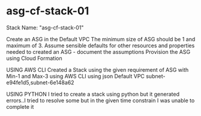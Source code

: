 # asg-cf-stack-01
Stack Name: "asg-cf-stack-01"

Create an ASG in the Default VPC
The minimum size of ASG should be 1 and maximum of 3.
Assume sensible defaults for other resources and properties needed to created an ASG - document the assumptions
Provision the ASG using Cloud Formation

USING AWS CLI
Created a Stack using the given requirement of ASG with Min-1 and Max-3 using AWS CLI using json 
Default VPC
subnet-e94fe1d5,subnet-6e148a62


USING PYTHON
I tried to create a stack using python but it generated errors..I tried to resolve some but in the given time constrain I was unable to complete it 

